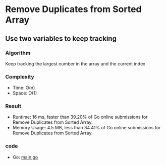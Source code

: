 # Remove Duplicates from Sorted Array



## Use two variables to keep tracking



### Algorithm

Keep tracking the largest number in the array and the current index


### Complexity

- Time: O(n)
- Space: O(1)


### Result

- Runtime: 16 ms, faster than 39.20% of Go online submissions for Remove Duplicates from Sorted Array.
- Memory Usage: 4.5 MB, less than 34.41% of Go online submissions for Remove Duplicates from Sorted Array.


### code

- Go: [main.go](#maingo)